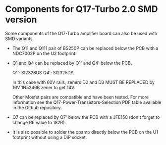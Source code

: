 # Components for Q17-Turbo 2.0 SMD version

Some components of the Q17-Turbo amplifier board can also be used with SMD variants.

- The Q11 and Q111 pair of BS250P can be replaced below the PCB with a NDC7003P on the U2 footprint.

- Q1 and Q4 can be replaced by Q1' and Q4' below the PCB.

	Q1': SI2328DS
	Q4': SI2325DS

	In this case with 60V rails, zeners D2 and D3 MUST BE REPLACED by 16V 1N5246B zener to get 14V.

	Other Mosfet pairs are compatible and have been tested. For more information see the Q17-Power-Transistors-Selection PDF table available in the Github repository.

- Q7 can be replaced by Q7' below the PCB with a JFE150 (don't forget to change R6 value to 182R).

- It is also possible to solder the opamp directly below the PCB on the U1 footprint without using a DIP socket.

